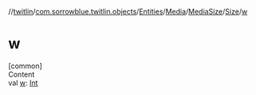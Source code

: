 //[twitlin](../../../../../index.md)/[com.sorrowblue.twitlin.objects](../../../../index.md)/[Entities](../../../index.md)/[Media](../../index.md)/[MediaSize](../index.md)/[Size](index.md)/[w](w.md)



# w  
[common]  
Content  
val [w](w.md): [Int](https://kotlinlang.org/api/latest/jvm/stdlib/kotlin/-int/index.html)  



